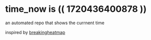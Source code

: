 # time_now is (( 1720436400878 ))

an automated repo that shows the currnent time

inspired by [breakingheatmap](https://github.com/breakingheatmap/breakingheatmap)